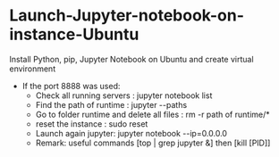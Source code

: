 # Launch-Jupyter-notebook-on-instance-Ubuntu
Install Python, pip, Jupyter Notebook on Ubuntu and create virtual environment 


- If the port 8888 was used: 
  - Check all running servers : jupyter notebook list
  - Find the path of runtime : jupyter --paths
  - Go to folder runtime and delete all files : rm -r path of runtime/*
  - reset the instance : sudo reset
  - Launch again jupyter: jupyter notebook --ip=0.0.0.0
  - Remark: useful commands [top | grep jupyter &] then [kill [PID]]
